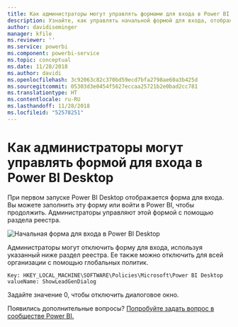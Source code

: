 ```yaml
---
title: Как администраторы могут управлять формами для входа в Power BI Desktop
description: Узнайте, как управлять начальной формой для входа, отображаемой при открытии Power BI Desktop.
author: davidiseminger
manager: kfile
ms.reviewer: ''
ms.service: powerbi
ms.component: powerbi-service
ms.topic: conceptual
ms.date: 11/28/2018
ms.author: davidi
ms.openlocfilehash: 3c92063c82c370bd59ecd7bfa2798ae60a3b425d
ms.sourcegitcommit: 05303d3e0454f5627eccaa25721b2e0bad2cc781
ms.translationtype: HT
ms.contentlocale: ru-RU
ms.lasthandoff: 11/28/2018
ms.locfileid: "52578251"
---
```

# <a name="how-administrators-can-manage-the-power-bi-desktop-sign-in-form"></a>Как администраторы могут управлять формой для входа в Power BI Desktop
При первом запуске Power BI Desktop отображается форма для входа. Вы можете заполнить эту форму или войти в Power BI, чтобы продолжить. Администраторы управляют этой формой с помощью раздела реестра. 

![Начальная форма для входа в Power BI Desktop](media/desktop-admin-sign-in-form/sign-in-form.png)

Администраторы могут отключить форму для входа, используя указанный ниже раздел реестра. Ее также можно отключить для всей организации с помощью глобальных политик.

```
Key: HKEY_LOCAL_MACHINE\SOFTWARE\Policies\Microsoft\Power BI Desktop
valueName: ShowLeadGenDialog
```

Задайте значение 0, чтобы отключить диалоговое окно.

Появились дополнительные вопросы? [Попробуйте задать вопрос в сообществе Power BI.](http://community.powerbi.com/)

